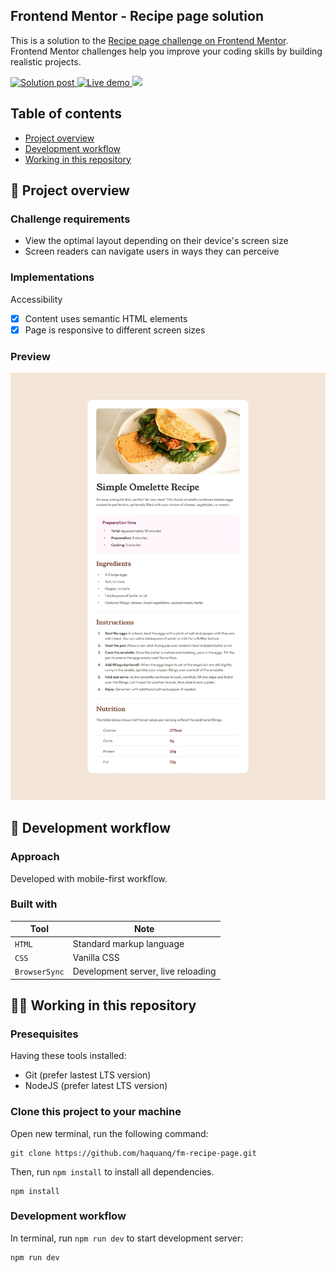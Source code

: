 ## Frontend Mentor - Recipe page solution

This is a solution to the [Recipe page challenge on Frontend Mentor](https://www.frontendmentor.io/challenges/recipe-page-KiTsR8QQKm).
Frontend Mentor challenges help you improve your coding skills by building realistic projects.

<p>
  <a href="https://www.frontendmentor.io/solutions/pixel-perfect-with-html-and-css-uXALFcktnl">
    <img
      alt="Solution post"
      src="https://img.shields.io/badge/Frontendmentor-blue?label=Solution%20on&style=flat-square"
    />
  </a>
  <a href="https://haquanq-frontendmentor.github.io/recipe-page/">
    <img
      alt="Live demo"
      src="https://img.shields.io/badge/Demo-teal?label=Live&style=flat-square"
    />
  </a>
  <a href="./LICENSE"
    ><img
      allt="MIT License"
      src="https://img.shields.io/badge/MIT-blue?style=flat-square&label=license"
  /></a>
</p>

## Table of contents

- [Project overview](#sunrise-project-overview)
- [Development workflow](#stars-development-workflow)
- [Working in this repository](#astronaut-working-in-this-repository)

## :sunrise: Project overview

### Challenge requirements

- View the optimal layout depending on their device's screen size
- Screen readers can navigate users in ways they can perceive

### Implementations

Accessibility

- [x] Content uses semantic HTML elements
- [x] Page is responsive to different screen sizes

### Preview

![](./docs/design/desktop-design.jpg)

## :stars: Development workflow

### Approach

Developed with mobile-first workflow.

### Built with

| Tool          | Note                               |
| ------------- | ---------------------------------- |
| `HTML`        | Standard markup language           |
| `CSS`         | Vanilla CSS                        |
| `BrowserSync` | Development server, live reloading |

## :astronaut: Working in this repository

### Presequisites

Having these tools installed:

- Git (prefer lastest LTS version)
- NodeJS (prefer latest LTS version)

### Clone this project to your machine

Open new terminal, run the following command:

```
git clone https://github.com/haquanq/fm-recipe-page.git
```

Then, run `npm install` to install all dependencies.

```
npm install
```

### Development workflow

In terminal, run `npm run dev` to start development server:

```
npm run dev
```
